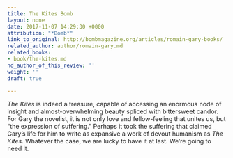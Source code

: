 ```yaml
---
title: The Kites Bomb
layout: none
date: 2017-11-07 14:29:30 +0000
attribution: "*Bomb*"
link_to_original: http://bombmagazine.org/articles/romain-gary-books/
related_author: author/romain-gary.md
related_books:
- book/the-kites.md
nd_author_of_this_review: ''
weight: ''
draft: true

---
```

_The Kites_ is indeed a treasure, capable of accessing an enormous node of insight and  almost-overwhelming beauty spliced with bittersweet candor. For Gary the novelist, it is not only love and fellow-feeling that unites us, but “the expression of suffering.” Perhaps it took the suffering that claimed Gary’s life for him to write as expansive a work of devout  humanism as _The Kites_. Whatever the case, we are lucky to have it at last. We’re going to need it.